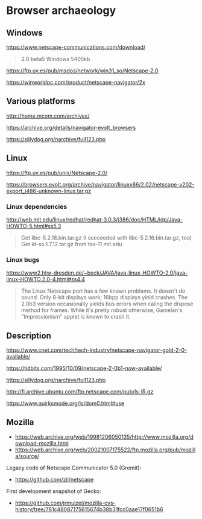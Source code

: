 # Browser archaeology

## Windows

https://www.netscape-communications.com/download/

> 2.0 beta5 Windows 5405kb

https://ftp.uv.es/pub/msdos/network/win31_so/Netscape-2.0

https://winworldpc.com/product/netscape-navigator/2x

## Various platforms

http://home.mcom.com/archives/

https://archive.org/details/navigator-evolt_browsers

https://sillydog.org/narchive/full123.php

## Linux

https://ftp.uv.es/pub/unix/Netscape-2.0/

https://browsers.evolt.org/archive/navigator/linuxx86/2.02/netscape-v202-export_i486-unknown-linux.tar.gz

### Linux dependencies

http://web.mit.edu/linux/redhat/redhat-3.0.3/i386/doc/HTML/ldp/Java-HOWTO-5.html#ss5.3

> Get libc-5.2.18.bin.tar.gz (I succeeded with libc-5.2.16.bin.tar.gz, too)
> Get ld-so.1.7.12.tar.gz from tsx-11.mit.edu

### Linux bugs

https://www2.htw-dresden.de/~beck/JAVA/java-linux-HOWTO-2.0/java-linux-HOWTO.2.0-4.html#ss4.4

> The Linux Netscape port has a few known problems. It doesn't do sound. Only 8-bit displays work; 16bpp displays yield crashes. The 2.0b3 version occasionally yields bus errors when caling the dispose method for frames. While it's pretty robust otherwise, Gamelan's "Impressionism" applet is known to crash it.

## Description

https://www.cnet.com/tech/tech-industry/netscape-navigator-gold-2-0-available/

https://tidbits.com/1995/10/09/netscape-2-0b1-now-available/

https://sillydog.org/narchive/full123.php

http://fi.archive.ubuntu.com/ftp.netscape.com/pub/ls-lR.gz

https://www.quirksmode.org/js/dom0.html#use

## Mozilla

* https://web.archive.org/web/19981206050135/http://www.mozilla.org/download-mozilla.html
* https://web.archive.org/web/20021007175522/ftp.mozilla.org/pub/mozilla/source/

Legacy code of Netscape Communicator 5.0 (Gromit):

* https://github.com/zii/netscape

First development snapshot of Gecko:

* https://github.com/jrmuizel/mozilla-cvs-history/tree/781c48087175615674b38b31fcc0aae17f0651b6
